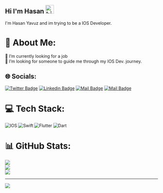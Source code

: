 ## Hi I'm Hasan <img src="https://user-images.githubusercontent.com/1303154/88677602-1635ba80-d120-11ea-84d8-d263ba5fc3c0.gif" width="28px" alt="hi">

I'm Hasan Yavuz and im trying to be a IOS Developer.

# 💫 About Me:
🔭 I’m currently looking for a job<br>🤝 I’m looking for someone to guide me through my IOS Dev. journey.


## 🌐 Socials:
[![Twitter Badge](https://img.shields.io/badge/-@Hasnayavzu-1ca0f1?style=flat&labelColor=1ca0f1&logo=twitter&logoColor=white&link=https://twitter.com/hasnayavzu)](https://twitter.com/hasnayavzu) [![Linkedin Badge](https://img.shields.io/badge/-HasanYavuz-0e76a8?style=flat&labelColor=0e76a8&logo=linkedin&logoColor=white)](https://www.linkedin.com/in/hasnayavzu/) [![Mail Badge](https://img.shields.io/badge/-@Hasnayavzu-e84393?style=flat&labelColor=e84393&logo=instagram&logoColor=white)](https://www.instagram.com/hasnayavzu/) [![Mail Badge](https://img.shields.io/badge/-Hasan.yavuz-c0392b?style=flat&labelColor=c0392b&logo=gmail&logoColor=white)](mailto:hasan.yavuz@ozu.edu.tr) 

# 💻 Tech Stack:
![IOS](https://img.shields.io/badge/IOS-%2320232a.svg?style=for-the-badge&logo=apple&logoColor=white) ![Swift](https://img.shields.io/badge/swift-F54A2A?style=for-the-badge&logo=swift&logoColor=white) ![Flutter](https://img.shields.io/badge/Flutter-%2302569B.svg?style=for-the-badge&logo=Flutter&logoColor=white) ![Dart](https://img.shields.io/badge/dart-%230175C2.svg?style=for-the-badge&logo=dart&logoColor=white)
# 📊 GitHub Stats:
![](https://github-readme-stats.vercel.app/api?username=hasnayavzu&theme=tokyonight&hide_border=true&include_all_commits=false&count_private=false)<br/>
![](https://github-readme-streak-stats.herokuapp.com/?user=hasnayavzu&theme=tokyonight&hide_border=true)<br/>
![](https://github-readme-stats.vercel.app/api/top-langs/?username=hasnayavzu&theme=tokyonight&hide_border=true&include_all_commits=false&count_private=false&layout=compact)

---
[![](https://visitcount.itsvg.in/api?id=hasnayavzu&icon=5&color=1)](https://visitcount.itsvg.in)
